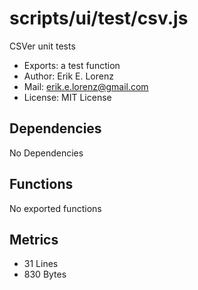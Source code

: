 # scripts/ui/test/csv.js


CSVer unit tests

* Exports: a test function
* Author: Erik E. Lorenz 
* Mail: <erik.e.lorenz@gmail.com>
* License: MIT License


## Dependencies

No Dependencies

## Functions

No exported functions

## Metrics

* 31 Lines
* 830 Bytes

